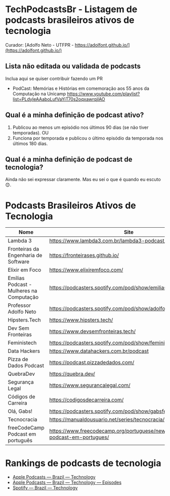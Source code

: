 # TechPodcastsBr - Listagem de podcasts brasileiros ativos de tecnologia

Curador: [Adolfo Neto - UTFPR - https://adolfont.github.io/](https://adolfont.github.io/)

## Lista não editada ou validada de podcasts

Inclua aqui se quiser contribuir fazendo um PR 

- PodCast: Memórias e Histórias em comemoração aos 55 anos da Computação na Unicamp https://www.youtube.com/playlist?list=PLdyIeAAaboLufVaYiT70s2oqxawrqjlAO

## Qual é a minha definição de podcast ativo?

1. Publicou ao menos um episódio nos últimos 90 dias (se não tiver temporadas). OU
2. Funciona por temporada e publicou o último episódio da temporada nos últimos 180 dias.

## Qual é a minha definição de podcast de tecnologia?

Ainda não sei expressar claramente. Mas eu sei o que é quando eu escuto 😊. 

# Podcasts Brasileiros Ativos de Tecnologia

| Nome                                     | Site                                                    | Feed (RSS)                                   |
| ---------------------------------------- | ------------------------------------------------------- | -------------------------------------------- |
| Lambda 3                                 | https://www.lambda3.com.br/lambda3-podcast/             | https://www.lambda3.com.br/feed/podcast      |
| Fronteiras da Engenharia de Software     | https://fronteirases.github.io/                         | https://anchor.fm/s/248c0568/podcast/rss     |
| Elixir em Foco                           | https://www.elixiremfoco.com/                           | https://anchor.fm/s/4d4944e8/podcast/rss     |
| Emílias Podcast - Mulheres na Computação | https://podcasters.spotify.com/pod/show/emilias-podcast | https://anchor.fm/s/10f2ba74/podcast/rss     |
| Professor Adolfo Neto                    | https://podcasters.spotify.com/pod/show/adolfont        | https://anchor.fm/s/10f2ba74/podcast/rss     |
| Hipsters.Tech                            | https://www.hipsters.tech/                              | https://www.hipsters.tech/feed/podcast/      |
| Dev Sem Fronteiras                       | https://www.devsemfronteiras.tech/                      |                                              |
| Feministech                              | https://podcasters.spotify.com/pod/show/feministech     | https://anchor.fm/s/596af3fc/podcast/rss     |
| Data Hackers                             | https://www.datahackers.com.br/podcast                  |                                              |
| Pizza de Dados Podcast                   | https://podcast.pizzadedados.com/                       | https://podcast.pizzadedados.com/feed.xml    |
| QuebraDev                                | https://quebra.dev/                                     | https://anchor.fm/s/1c1d0328/podcast/rss     |
| Segurança Legal                          | https://www.segurancalegal.com/                         | https://www.segurancalegal.com/feed/podcast/ |
| Códigos de Carreira                      | https://codigosdecarreira.com/                          | https://anchor.fm/s/d995ddbc/podcast/rss     |
| Olá, Gabs!                               | https://podcasters.spotify.com/pod/show/gabsferreira    | https://anchor.fm/s/327b16f0/podcast/rss     |
| Tecnocracia                              | https://manualdousuario.net/series/tecnocracia/         | https://manualdousuario.net/feed/podcast/tecnocracia/     |
| freeCodeCamp Podcast em português        | https://www.freecodecamp.org/portuguese/news/freecodecamp-podcast-em-portugues/        | https://feeds.transistor.fm/freecodecamp-podcast-em-portugues     |

# Rankings de podcasts de tecnologia

- [Apple Podcasts — Brazil — Technology](https://chartable.com/charts/itunes/br-technology-podcasts)
- [Apple Podcasts — Brazil — Technology — Episodes](https://chartable.com/charts/itunes/br-technology-episodes)
- [Spotify — Brazil — Technology](https://chartable.com/charts/spotify/brazil-technology)
